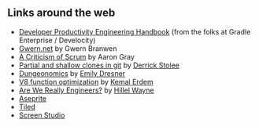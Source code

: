 ## Links around the web

* [Developer Productivity Engineering Handbook](https://storage.pardot.com/68052/1692821408aLLjn0mS/DPE_Handbook_2022__7_.pdf) (from the folks at Gradle Enterprise / Develocity)
* [Gwern.net](https://gwern.net/) by Gwern Branwen
* [A Criticism of Scrum](https://www.aaron-gray.com/a-criticism-of-scrum/) by Aaron Gray
* [Partial and shallow clones in git](https://github.blog/2020-12-21-get-up-to-speed-with-partial-clone-and-shallow-clone/) by [Derrick Stolee](https://twitter.com/stolee)
* [Dungeonomics](https://www.projectmultiplexer.com/category/dungeonomics/) by [Emily Dresner](https://twitter.com/multiplexer)
* [V8 function optimization](https://erdem.pl/2019/08/v-8-function-optimization) by [Kemal Erdem](https://twitter.com/burnpiro)
* [Are We Really Engineers?](https://www.hillelwayne.com/post/are-we-really-engineers/) by [Hillel Wayne](https://twitter.com/hillelogram)
* [Aseprite](https://www.aseprite.org/)
* [Tiled](https://www.mapeditor.org/)
* [Screen Studio](https://www.screen.studio/)
